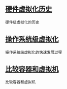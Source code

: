 ## [硬件虚拟化历史](/share/virtualization/ying-jian-ji-xu-ni-hua.md)

```
硬件级虚拟化的历史
```

## [操作系统级虚拟化](/share/virtualization/cao-zuo-xi-tong-ji-xu-ni-hua.md)

```
操作系统级虚拟化的快速发展过程
```

## [比较容器和虚拟机](/share/virtualization/docker-vs-xu-ni-ji.md)

```
比较容器和虚拟机
```



